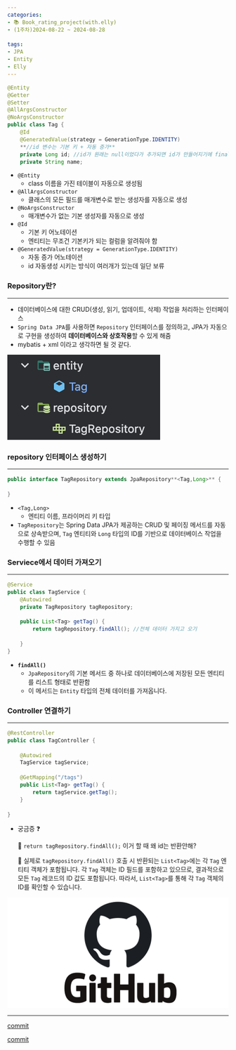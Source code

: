 ```yaml
---
categories:
- 📚 Book_rating_project(with.elly)
- (1주차)2024-08-22 ~ 2024-08-28
  
tags:
- JPA
- Entity
- Elly
---
```


```java
@Entity
@Getter
@Setter
@AllArgsConstructor
@NoArgsConstructor
public class Tag {
    @Id
    @GeneratedValue(strategy = GenerationType.IDENTITY)
    **//id 변수는 기본 키 + 자동 증가**
    private Long id; //id가 원래는 null이었다가 추가되면 id가 만들어지기에 final은 붙이지 않는다.
    private String name;
```

- `@Entity`
    - class 이름을 가진 테이블이 자동으로 생성됨
- `@AllArgsConstructor`
    - 클래스의 모든 필드를 매개변수로 받는 생성자를 자동으로 생성
- `@NoArgsConstructor`
    - 매개변수가 없는 기본 생성자를 자동으로 생성
- `@Id`
    - 기본 키 어노테이션
    - 엔티티는 무조건 기본키가 되는 컬럼을 알려줘야 함
- `@GeneratedValue(strategy = GenerationType.IDENTITY)`
    - 자동 증가 어노테이션
    - id 자동생성 시키는 방식이 여러개가 있는데 일단 보류

### Repository란?

---

- 데이터베이스에 대한 CRUD(생성, 읽기, 업데이트, 삭제) 작업을 처리하는 인터페이스
- `Spring Data JPA`를 사용하면 `Repository` 인터페이스를 정의하고, JPA가 자동으로 구현을 생성하여 **데이터베이스와 상호작용**할 수 있게 해줌
- mybatis + xml 이라고 생각하면 될 것 같다.

![스크린샷 2024-08-27 오전 12.45.33.png](/assets/img/TIL/2024-08-27/스크린샷%202024-08-27%20오전%2012.45.33.png)

### repository 인터페이스 생성하기

---

```java
public interface TagRepository extends JpaRepository**<Tag,Long>** {

}
```

- `<Tag,Long>`
    - 엔티티 이름, 프라이머리 키 타입
- `TagRepository`는 Spring Data JPA가 제공하는 CRUD 및 페이징 메서드를 자동으로 상속받으며, `Tag` 엔티티와 `Long` 타입의 ID를 기반으로 데이터베이스 작업을 수행할 수 있음

### Serviece에서 데이터 가져오기

---

```java
@Service
public class TagService {
    @Autowired
    private TagRepository tagRepository;

    public List<Tag> getTag() {
        return tagRepository.findAll(); //전체 데이터 가지고 오기

    }
}
```

- **`findAll()`**
    - `JpaRepository`의 기본 메서드 중 하나로 데이터베이스에 저장된 모든 엔티티를 리스트 형태로 반환함
    - 이 메서드는 `Entity` 타입의 전체 데이터를 가져옵니다.
    

### Controller 연결하기

---

```java
@RestController
public class TagController {

    @Autowired
    TagService tagService;

    @GetMapping("/tags")
    public List<Tag> getTag() {
        return tagService.getTag();
    }

}
```

- 궁금증 ❓
    
    🤔 `return tagRepository.findAll();` 이거 할 때 왜 id는 반환안해?
    
    🤖 실제로 `tagRepository.findAll()` 호출 시 반환되는 `List<Tag>`에는 각 `Tag` 엔티티 객체가 포함됩니다. 각 `Tag` 객체는 ID 필드를 포함하고 있으므로, 결과적으로 모든 `Tag` 레코드의 ID 값도 포함됩니다. 따라서, `List<Tag>`를 통해 각 `Tag` 객체의 ID를 확인할 수 있습니다.
    


![image.png](/assets/img/github_logo%20복사본.png)

---
[commit](https://github.com/yyujjin/book-rating-backend/commit/047a130e6681a1288300e39aa79917b3cd953dd6)

[commit](https://github.com/yyujjin/book-rating-backend/commit/67628f6d571bc480a08fd853aa37b875a703074b)